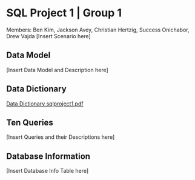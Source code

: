 
# SQL Project 1 | Group 1
Members: Ben Kim, Jackson Avey, Christian Hertzig, Success Onichabor, Drew Vajda
[Insert Scenario here]





## Data Model
[Insert Data Model and Description here]


## Data Dictionary
[Data Dictionary sqlproject1.pdf](https://github.com/user-attachments/files/23107126/Data.Dictionary.sqlproject1.pdf)

## Ten Queries
[Insert Queries and their Descriptions here]

## Database Information
[Insert Database Info Table here]
